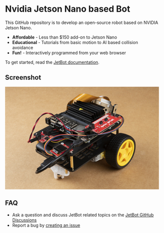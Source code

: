 # Nvidia Jetson Nano based Bot

This GitHub repository is to develop an open-source robot based on NVIDIA
Jetson Nano.

* **Affordable** - Less than $150 add-on to Jetson Nano
* **Educational** - Tutorials from basic motion to AI based collision avoidance
* **Fun!** - Interactively programmed from your web browser

To get started, read the [JetBot documentation](https://jetbot.org).

## Screenshot

<img src=https://github.com/leemgs/my-jetson-nano-bot/blob/main/img/jetson-nano-bot.jpg> </img>

## FAQ
* Ask a question and discuss JetBot related topics on the [JetBot GitHub Discussions](https://github.com/NVIDIA-AI-IOT/jetbot/discussions)
* Report a bug by [creating an issue](https://github.com/NVIDIA-AI-IOT/jetbot/issues)


